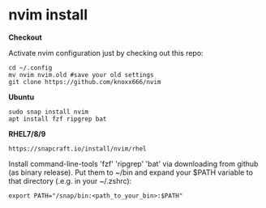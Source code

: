 nvim install
==

**Checkout**

Activate nvim configuration just by checking out this repo:
    
    cd ~/.config
    mv nvim nvim.old #save your old settings
    git clone https://github.com/knoxx666/nvim
    
**Ubuntu**
    
    sudo snap install nvim
    apt install fzf ripgrep bat

**RHEL7/8/9**
    
    https://snapcraft.io/install/nvim/rhel

Install command-line-tools 'fzf' 'ripgrep' 'bat' via downloading from github (as binary release).
Put them to ~/bin and expand your $PATH variable to that directory (.e.g. in your ~/.zshrc):

    export PATH="/snap/bin:<path_to_your_bin>:$PATH"
